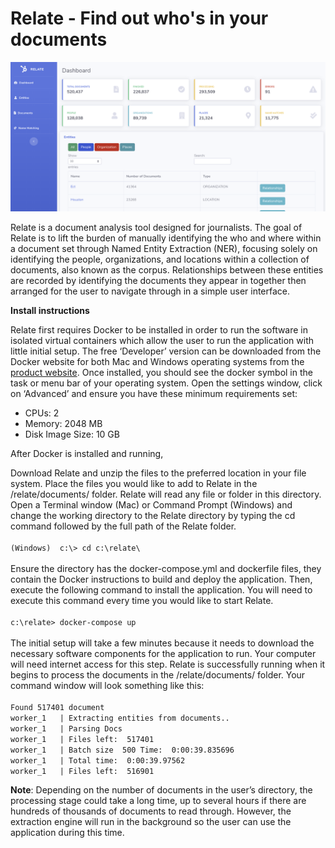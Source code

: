 # Relate - Find out who's in your documents

<div align="center">
  <img src="https://github.com/emrig/relate/blob/master/static/images/Dashboard.png"><br>
</div>

Relate is a document analysis tool designed for journalists. The goal of Relate is to lift the burden of manually identifying the who and where within a document set through Named Entity Extraction (NER), focusing solely on identifying the people, organizations, and locations within a collection of documents, also known as the corpus. Relationships between these entities are recorded by identifying the documents they appear in together then arranged for the user to navigate through in a simple user interface.

**Install instructions**


Relate first requires Docker to be installed in order to run the software in isolated virtual containers which allow the user to run the application with little initial setup. The free ‘Developer’ version can be downloaded from the Docker website for both Mac and Windows operating systems from the [product website](https://www.docker.com/products/docker-desktop).
Once installed, you should see the docker symbol in the task or menu bar of your operating system. Open the settings window, click on ‘Advanced’ and ensure you have these minimum requirements set:

* CPUs: 2
* Memory: 2048 MB
* Disk Image Size: 10 GB


After Docker is installed and running, 

Download Relate and unzip the files to the preferred location in your file system. 
Place the files you would like to add to Relate in the /relate/documents/ folder. Relate will read any file or folder in this directory. 
Open a Terminal window (Mac) or Command Prompt (Windows) and change the working directory to the Relate directory by typing the cd command followed by the full path of the Relate folder.
		<br><br>`(Windows)  c:\> cd c:\relate\`<br><br>
Ensure the directory has the docker-compose.yml and dockerfile files, they contain the Docker instructions to build and deploy the application. Then, execute the following command to install the application. You will need to execute this command every time you would like to start Relate.
  <br><br>`c:\relate> docker-compose up`<br><br>
The initial setup will take a few minutes because it needs to download the necessary software components for the application to run. Your computer will need internet access for this step.
Relate is successfully running when it begins to process the documents in the /relate/documents/ folder. Your command window will look something like this:
<br><br>
`Found 517401 document`<br>
`worker_1   | Extracting entities from documents..`<br>
`worker_1   | Parsing Docs`<br>
`worker_1   | Files left:  517401 `<br>
`worker_1   | Batch size  500 Time:  0:00:39.835696`<br>
`worker_1   | Total time:  0:00:39.97562`<br>
`worker_1   | Files left:  516901 `<br>


**Note**: Depending on the number of documents in the user’s directory, the processing stage could take a long time, up to several hours if there are hundreds of thousands of documents to read through. However, the extraction engine will run in the background so the user can use the application during this time.
